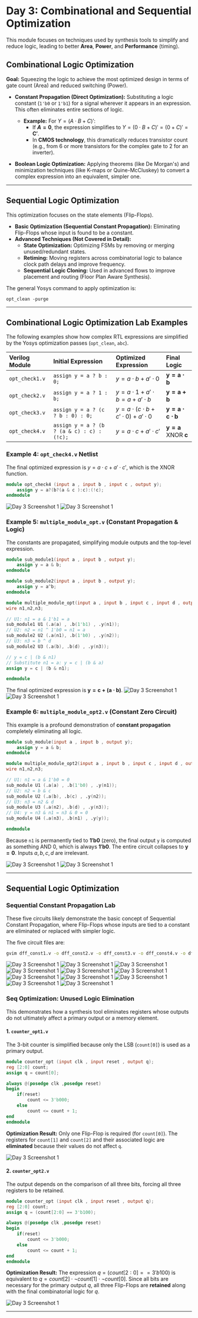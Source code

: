 #  Day 3: Combinational and Sequential Optimization

This module focuses on techniques used by synthesis tools to simplify and reduce logic, leading to better **Area**, **Power**, and **Performance** (timing).

## Combinational Logic Optimization

**Goal:** Squeezing the logic to achieve the most optimized design in terms of gate count (Area) and reduced switching (Power).

  * **Constant Propagation (Direct Optimization):** Substituting a logic constant (`1'b0` or `1'b1`) for a signal wherever it appears in an expression. This often eliminates entire sections of logic.

      * **Example:** For $Y = (A \cdot B + C)'$:
          * If **$A=0$**, the expression simplifies to $Y = (0 \cdot B + C)' = (0 + C)' = \mathbf{C'}$.
          * In **CMOS technology**, this dramatically reduces transistor count (e.g., from 6 or more transistors for the complex gate to 2 for an inverter).

  * **Boolean Logic Optimization:** Applying theorems (like De Morgan's) and minimization techniques (like K-maps or Quine-McCluskey) to convert a complex expression into an equivalent, simpler one.

-----

## Sequential Logic Optimization

This optimization focuses on the state elements (Flip-Flops).

  * **Basic Optimization (Sequential Constant Propagation):** Eliminating Flip-Flops whose input is found to be a constant.
  * **Advanced Techniques (Not Covered in Detail):**
      * **State Optimization:** Optimizing FSMs by removing or merging unused/redundant states.
      * **Retiming:** Moving registers across combinatorial logic to balance clock path delays and improve frequency.
      * **Sequential Logic Cloning:** Used in advanced flows to improve placement and routing (Floor Plan Aware Synthesis).

The general Yosys command to apply optimization is:

```yosys
opt_clean -purge
```

-----

## Combinational Logic Optimization Lab Examples

The following examples show how complex RTL expressions are simplified by the Yosys optimization passes (`opt_clean`, `abc`).

| Verilog Module | Initial Expression | Optimized Expression | Final Logic |
| :--- | :--- | :--- | :--- |
| `opt_check1.v` | `assign y = a ? b : 0;` | $y = a \cdot b + a' \cdot 0$ | $\mathbf{y = a \cdot b}$ |
| `opt_check2.v` | `assign y = a ? 1 : b;` | $y = a \cdot 1 + a' \cdot b = a + a' \cdot b$ | $\mathbf{y = a + b}$ |
| `opt_check3.v` | `assign y = a ? (c ? b : 0) : 0;` | $y = a \cdot (c \cdot b + c' \cdot 0) + a' \cdot 0$ | $\mathbf{y = a \cdot c \cdot b}$ |
| `opt_check4.v` | `assign y = a ? (b ? (a & c) : c) : (!c);` | $y = a \cdot c + a' \cdot c'$ | $\mathbf{y = a \text{ XNOR } c}$ |  


### Example 4: `opt_check4.v` Netlist

The final optimized expression is $y = a \cdot c + a' \cdot c'$, which is the $\text{XNOR}$ function.

```verilog
module opt_check4 (input a , input b , input c , output y);
    assign y = a?(b?(a & c ):c):(!c);
endmodule
```

![Day 3 Screenshot 1](screenshots/day3_1.png)
![Day 3 Screenshot 1](screenshots/day3_2.png)

### Example 5: `multiple_module_opt.v` (Constant Propagation & Logic)

The constants are propagated, simplifying module outputs and the top-level expression.

```verilog
module sub_module1(input a , input b , output y);
    assign y = a & b;
endmodule

module sub_module2(input a , input b , output y);
    assign y = a^b;
endmodule

module multiple_module_opt(input a , input b , input c , input d , output y);
wire n1,n2,n3;

// U1: n1 = a & 1'b1 = a
sub_module1 U1 (.a(a) , .b(1'b1) , .y(n1)); 
// U2: n2 = n1 ^ 1'b0 = n1 = a
sub_module2 U2 (.a(n1), .b(1'b0) , .y(n2)); 
// U3: n3 = b ^ d
sub_module2 U3 (.a(b), .b(d) , .y(n3));

// y = c | (b & n1) 
// Substitute n1 = a: y = c | (b & a)
assign y = c | (b & n1);  

endmodule
```

The final optimized expression is $\mathbf{y = c + (a \cdot b)}$.
![Day 3 Screenshot 1](screenshots/day3_3.png)
![Day 3 Screenshot 1](screenshots/day3_4.png)
### Example 6: `multiple_module_opt2.v` (Constant Zero Circuit)

This example is a profound demonstration of **constant propagation** completely eliminating all logic.

```verilog
module sub_module(input a , input b , output y);
    assign y = a & b;
endmodule

module multiple_module_opt2(input a , input b , input c , input d , output y);
wire n1,n2,n3;

// U1: n1 = a & 1'b0 = 0
sub_module U1 (.a(a) , .b(1'b0) , .y(n1)); 
// U2: n2 = b & c
sub_module U2 (.a(b), .b(c) , .y(n2)); 
// U3: n3 = n2 & d
sub_module U3 (.a(n2), .b(d) , .y(n3));
// U4: y = n3 & n1 = n3 & 0 = 0
sub_module U4 (.a(n3), .b(n1) , .y(y)); 

endmodule
```

Because `n1` is permanently tied to $\mathbf{1'b0}$ (zero), the final output `y` is computed as $\text{something AND } 0$, which is always $\mathbf{1'b0}$. The entire circuit collapses to $\mathbf{y = 0}$. Inputs $a, b, c, d$ are irrelevant.

![Day 3 Screenshot 1](screenshots/day3_5.png)
![Day 3 Screenshot 1](screenshots/day3_6.png)

-----

## Sequential Logic Optimization

### Sequential Constant Propagation Lab

These five circuits likely demonstrate the basic concept of Sequential Constant Propagation, where Flip-Flops whose inputs are tied to a constant are eliminated or replaced with simpler logic.

The five circuit files are:

```bash
gvim dff_const1.v -o dff_const2.v -o dff_const3.v -o dff_const4.v -o dff_const5.v
```
![Day 3 Screenshot 1](screenshots/day3_8.png)
![Day 3 Screenshot 1](screenshots/day3_9.png)
![Day 3 Screenshot 1](screenshots/day3_14.png)
![Day 3 Screenshot 1](screenshots/day3_10.png)
![Day 3 Screenshot 1](screenshots/day3_15.png)
![Day 3 Screenshot 1](screenshots/day3_11.png)
![Day 3 Screenshot 1](screenshots/day3_16.png)
![Day 3 Screenshot 1](screenshots/day3_12.png)
![Day 3 Screenshot 1](screenshots/day3_17.png)
![Day 3 Screenshot 1](screenshots/day3_13.png)
![Day 3 Screenshot 1](screenshots/day3_18.png)
### Seq Optimization: Unused Logic Elimination

This demonstrates how a synthesis tool eliminates registers whose outputs do not ultimately affect a primary output or a memory element.

#### 1\. `counter_opt1.v`

The $3$-bit counter is simplified because only the LSB (`count[0]`) is used as a primary output.

```verilog
module counter_opt (input clk , input reset , output q);
reg [2:0] count;
assign q = count[0];

always @(posedge clk ,posedge reset)
begin
    if(reset)
        count <= 3'b000;
    else
        count <= count + 1;
end
endmodule
```

**Optimization Result:** Only one Flip-Flop is required (for `count[0]`). The registers for `count[1]` and `count[2]` and their associated logic are **eliminated** because their values do not affect `q`.

![Day 3 Screenshot 1](screenshots/day3_19.png)

#### 2\. `counter_opt2.v`

The output depends on the comparison of all three bits, forcing all three registers to be retained.

```verilog
module counter_opt (input clk , input reset , output q);
reg [2:0] count;
assign q = (count[2:0] == 3'b100);

always @(posedge clk ,posedge reset)
begin
    if(reset)
        count <= 3'b000;
    else
        count <= count + 1;
end
endmodule
```

**Optimization Result:** The expression $q = (count[2:0] == 3'b100)$ is equivalent to $q = count[2] \cdot \neg count[1] \cdot \neg count[0]$. Since all bits are necessary for the primary output $q$, all three Flip-Flops are **retained** along with the final combinatorial logic for $q$.

![Day 3 Screenshot 1](screenshots/day3_20.png)


-----

